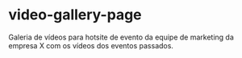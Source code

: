 # video-gallery-page
Galeria de vídeos para hotsite de evento da equipe de marketing da empresa X com os vídeos dos eventos passados.
